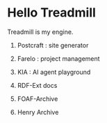 # Hello Treadmill

Treadmill is my engine.

1. Postcraft : site generator
2. Farelo : project management
3. KIA : AI agent playground

4. RDF-Ext docs
5. FOAF-Archive
6. Henry Archive
